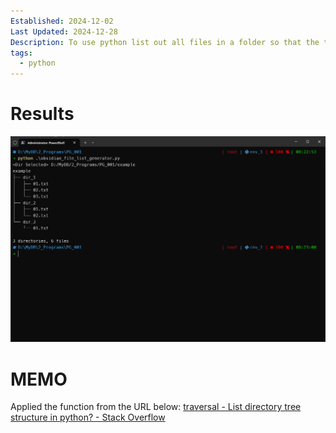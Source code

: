 ```yaml
---
Established: 2024-12-02
Last Updated: 2024-12-28
Description: To use python list out all files in a folder so that the table can be directly copied and pasted to Obsidian notes.
tags:
  - python
---
```

# Results
![](execution.png)

# MEMO
Applied the function from the URL below:
[traversal - List directory tree structure in python? - Stack Overflow](https://stackoverflow.com/questions/9727673/list-directory-tree-structure-in-python)